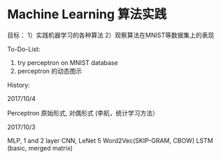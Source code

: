 # Machine Learning 算法实践

目标：
1）实践机器学习的各种算法
2）观察算法在MNIST等数据集上的表现

To-Do-List:
1) try perceptron on MNIST database
2) perceptron 的动态图示



History:

2017/10/4

Perceptron 原始形式, 对偶形式 (李航，统计学习方法）

2017/10/3

MLP, 1 and 2 layer
CNN, LeNet 5
Word2Vec(SKIP-GRAM, CBOW)
LSTM (basic, merged matrix)